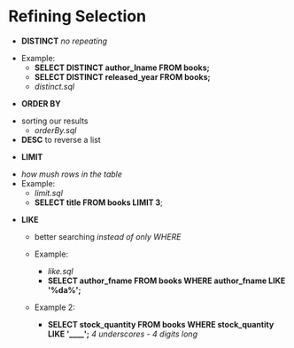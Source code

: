 # Refining Selection

* **DISTINCT**
*no repeating* 
- Example: 
    - **SELECT DISTINCT author_lname FROM books;**
    - **SELECT DISTINCT released_year FROM books;**
    - *distinct.sql*

* **ORDER BY**
- sorting our results
    - *orderBy.sql*
- **DESC** to reverse a list

* **LIMIT**
- *how mush rows in the table*
- Example:
    - *limit.sql*
    - **SELECT title FROM books LIMIT 3**;

* **LIKE**
    - better searching
    *instead of only WHERE*
    - Example: 
        - *like.sql*
        - **SELECT author_fname FROM books WHERE author_fname LIKE '%da%';**

    - Example 2: 
        - **SELECT stock_quantity FROM books WHERE stock_quantity LIKE '____';** *4 underscores - 4 digits long*